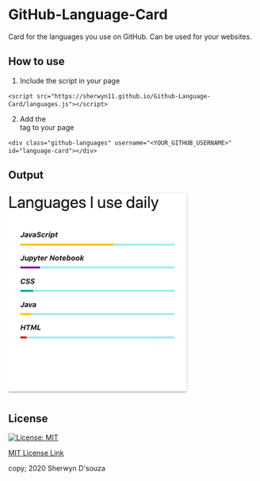 # GitHub-Language-Card

Card for the languages you use on GitHub. Can be used for your websites.


## How to use

1. Include the script in your page
```
<script src="https://sherwyn11.github.io/Github-Language-Card/languages.js"></script>
```

2. Add the <div> tag to your page
```
<div class="github-languages" username="<YOUR_GITHUB_USERNAME>" id="language-card"></div>
```


## Output

![](assets/img.png)

## License

[![License: MIT](https://img.shields.io/badge/License-MIT-yellow.svg)](https://opensource.org/licenses/MIT)

[MIT License Link](https://github.com/sherwyn11/GitHub-Language-Card/blob/master/LICENSE)

copy; 2020 Sherwyn D'souza
